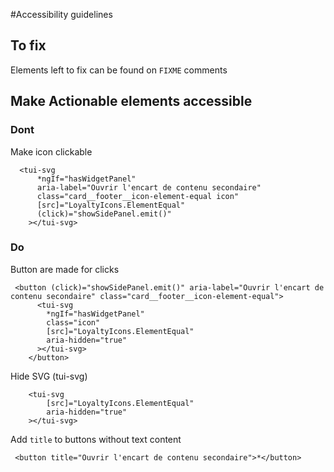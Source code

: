 #Accessibility guidelines

## To fix

Elements left to fix can be found on `FIXME` comments

## Make Actionable elements accessible

### Dont

Make icon clickable

```
  <tui-svg
      *ngIf="hasWidgetPanel"
      aria-label="Ouvrir l'encart de contenu secondaire"
      class="card__footer__icon-element-equal icon"
      [src]="LoyaltyIcons.ElementEqual"
      (click)="showSidePanel.emit()"
    ></tui-svg>
```

### Do

Button are made for clicks

```
 <button (click)="showSidePanel.emit()" aria-label="Ouvrir l'encart de contenu secondaire" class="card__footer__icon-element-equal">
      <tui-svg
        *ngIf="hasWidgetPanel"
        class="icon"
        [src]="LoyaltyIcons.ElementEqual"
        aria-hidden="true"
      ></tui-svg>
    </button>

```

Hide SVG (tui-svg)

```
    <tui-svg
        [src]="LoyaltyIcons.ElementEqual"
        aria-hidden="true"
    ></tui-svg>
```

Add `title` to buttons without text content

```
 <button title="Ouvrir l'encart de contenu secondaire">*</button>

```
